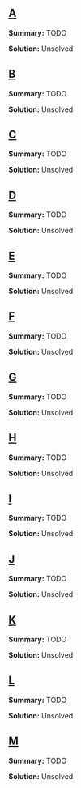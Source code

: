 ## [A](https://open.kattis.com/problems/anothercoinweighingpuzzle)

**Summary:** TODO

**Solution:** Unsolved

## [B](https://open.kattis.com/problems/minibattleship)

**Summary:** TODO

**Solution:** Unsolved

## [C](https://open.kattis.com/problems/bomas)

**Summary:** TODO

**Solution:** Unsolved

## [D](https://open.kattis.com/problems/allkill)

**Summary:** TODO

**Solution:** Unsolved

## [E](https://open.kattis.com/problems/gridguardian)

**Summary:** TODO

**Solution:** Unsolved

## [F](https://open.kattis.com/problems/hopscotch50)

**Summary:** TODO

**Solution:** Unsolved

## [G](https://open.kattis.com/problems/icpccamp)

**Summary:** TODO

**Solution:** Unsolved

## [H](https://open.kattis.com/problems/letterwheels)

**Summary:** TODO

**Solution:** Unsolved

## [I](https://open.kattis.com/problems/editingexplosion)

**Summary:** TODO

**Solution:** Unsolved

## [J](https://open.kattis.com/problems/lunchtimenamerecall)

**Summary:** TODO

**Solution:** Unsolved

## [K](https://open.kattis.com/problems/rootedsubtrees)

**Summary:** TODO

**Solution:** Unsolved

## [L](https://open.kattis.com/problems/tombraider)

**Summary:** TODO

**Solution:** Unsolved

## [M](https)

**Summary:** TODO

**Solution:** Unsolved